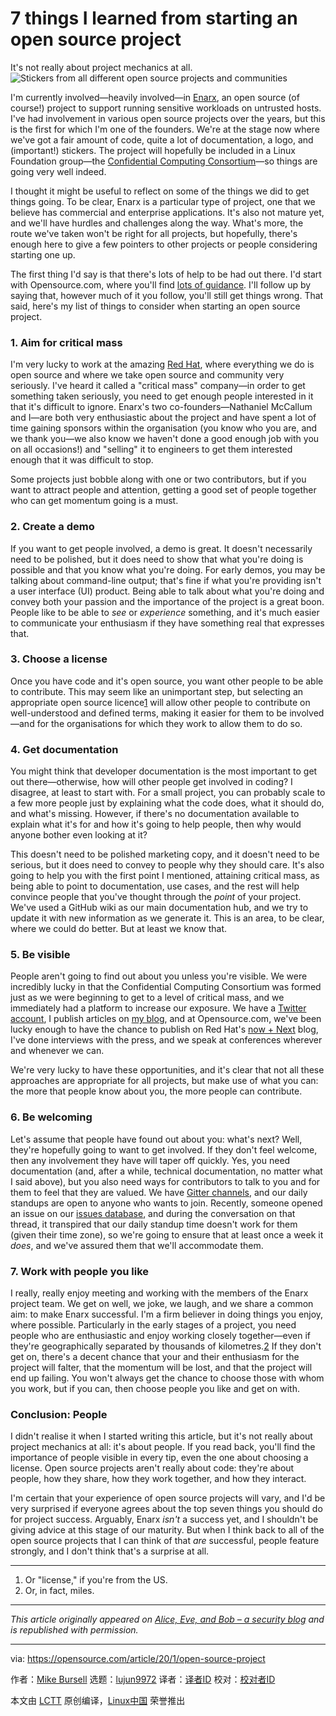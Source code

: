 [#]: collector: (lujun9972)
[#]: translator: ( )
[#]: reviewer: ( )
[#]: publisher: ( )
[#]: url: ( )
[#]: subject: (7 things I learned from starting an open source project)
[#]: via: (https://opensource.com/article/20/1/open-source-project)
[#]: author: (Mike Bursell https://opensource.com/users/mikecamel)

7 things I learned from starting an open source project
======
It's not really about project mechanics at all.
![Stickers from all different open source projects and communities][1]

I'm currently involved—heavily involved—in [Enarx][2], an open source (of course!) project to support running sensitive workloads on untrusted hosts. I've had involvement in various open source projects over the years, but this is the first for which I'm one of the founders. We're at the stage now where we've got a fair amount of code, quite a lot of documentation, a logo, and (important!) stickers. The project will hopefully be included in a Linux Foundation group—the [Confidential Computing Consortium][3]—so things are going very well indeed.

I thought it might be useful to reflect on some of the things we did to get things going. To be clear, Enarx is a particular type of project, one that we believe has commercial and enterprise applications. It's also not mature yet, and we'll have hurdles and challenges along the way. What's more, the route we've taken won't be right for all projects, but hopefully, there's enough here to give a few pointers to other projects or people considering starting one up.

The first thing I'd say is that there's lots of help to be had out there. I'd start with Opensource.com, where you'll find [lots of guidance][4]. I'll follow up by saying that, however much of it you follow, you'll still get things wrong. That said, here's my list of things to consider when starting an open source project.

### 1\. Aim for critical mass

I'm very lucky to work at the amazing [Red Hat][5], where everything we do is open source and where we take open source and community very seriously. I've heard it called a "critical mass" company—in order to get something taken seriously, you need to get enough people interested in it that it's difficult to ignore. Enarx's two co-founders—Nathaniel McCallum and I—are both very enthusiastic about the project and have spent a lot of time gaining sponsors within the organisation (you know who you are, and we thank you—we also know we haven't done a good enough job with you on all occasions!) and "selling" it to engineers to get them interested enough that it was difficult to stop.

Some projects just bobble along with one or two contributors, but if you want to attract people and attention, getting a good set of people together who can get momentum going is a must.

### 2\. Create a demo

If you want to get people involved, a demo is great. It doesn't necessarily need to be polished, but it does need to show that what you're doing is possible and that you know what you're doing. For early demos, you may be talking about command-line output; that's fine if what you're providing isn't a user interface (UI) product. Being able to talk about what you're doing and convey both your passion and the importance of the project is a great boon. People like to be able to _see_ or _experience_ something, and it's much easier to communicate your enthusiasm if they have something real that expresses that.

### 3\. Choose a license

Once you have code and it's open source, you want other people to be able to contribute. This may seem like an unimportant step, but selecting an appropriate open source licence[1][6] will allow other people to contribute on well-understood and defined terms, making it easier for them to be involved—and for the organisations for which they work to allow them to do so.

### 4\. Get documentation

You might think that developer documentation is the most important to get out there—otherwise, how will other people get involved in coding? I disagree, at least to start with. For a small project, you can probably scale to a few more people just by explaining what the code does, what it should do, and what's missing. However, if there's no documentation available to explain what it's for and how it's going to help people, then why would anyone bother even looking at it?

This doesn't need to be polished marketing copy, and it doesn't need to be serious, but it does need to convey to people why they should care. It's also going to help you with the first point I mentioned, attaining critical mass, as being able to point to documentation, use cases, and the rest will help convince people that you've thought through the _point_ of your project. We've used a GitHub wiki as our main documentation hub, and we try to update it with new information as we generate it. This is an area, to be clear, where we could do better. But at least we know that.

### 5\. Be visible

People aren't going to find out about you unless you're visible. We were incredibly lucky in that the Confidential Computing Consortium was formed just as we were beginning to get to a level of critical mass, and we immediately had a platform to increase our exposure. We have a [Twitter account][7], I publish articles on [my blog][8], and at Opensource.com, we've been lucky enough to have the chance to publish on Red Hat's [now + Next][9] blog, I've done interviews with the press, and we speak at conferences wherever and whenever we can.

We're very lucky to have these opportunities, and it's clear that not all these approaches are appropriate for all projects, but make use of what you can: the more that people know about you, the more people can contribute.

### 6\. Be welcoming

Let's assume that people have found out about you: what's next? Well, they're hopefully going to want to get involved. If they don't feel welcome, then any involvement they have will taper off quickly. Yes, you need documentation (and, after a while, technical documentation, no matter what I said above), but you also need ways for contributors to talk to you and for them to feel that they are valued. We have [Gitter channels][10], and our daily standups are open to anyone who wants to join. Recently, someone opened an issue on our [issues database][11], and during the conversation on that thread, it transpired that our daily standup time doesn't work for them (given their time zone), so we're going to ensure that at least once a week it _does_, and we've assured them that we'll accommodate them.

### 7\. Work with people you like

I really, really enjoy meeting and working with the members of the Enarx project team. We get on well, we joke, we laugh, and we share a common aim: to make Enarx successful. I'm a firm believer in doing things you enjoy, where possible. Particularly in the early stages of a project, you need people who are enthusiastic and enjoy working closely together—even if they're geographically separated by thousands of kilometres.[2][12] If they don't get on, there's a decent chance that your and their enthusiasm for the project will falter, that the momentum will be lost, and that the project will end up failing. You won't always get the chance to choose those with whom you work, but if you can, then choose people you like and get on with.

### Conclusion: People

I didn't realise it when I started writing this article, but it's not really about project mechanics at all: it's about people. If you read back, you'll find the importance of people visible in every tip, even the one about choosing a license. Open source projects aren't really about code: they're about people, how they share, how they work together, and how they interact.

I'm certain that your experience of open source projects will vary, and I'd be very surprised if everyone agrees about the top seven things you should do for project success. Arguably, Enarx _isn't_ a success yet, and I shouldn't be giving advice at this stage of our maturity. But when I think back to all of the open source projects that I can think of that _are_ successful, people feature strongly, and I don't think that's a surprise at all.

* * *

  1. Or "license," if you're from the US.
  2. Or, in fact, miles.



* * *

_This article originally appeared on [Alice, Eve, and Bob – a security blog][13] and is republished with permission._

--------------------------------------------------------------------------------

via: https://opensource.com/article/20/1/open-source-project

作者：[Mike Bursell][a]
选题：[lujun9972][b]
译者：[译者ID](https://github.com/译者ID)
校对：[校对者ID](https://github.com/校对者ID)

本文由 [LCTT](https://github.com/LCTT/TranslateProject) 原创编译，[Linux中国](https://linux.cn/) 荣誉推出

[a]: https://opensource.com/users/mikecamel
[b]: https://github.com/lujun9972
[1]: https://opensource.com/sites/default/files/styles/image-full-size/public/lead-images/stickers-osdc-lead.png?itok=2RNn132b (Stickers from all different open source projects and communities)
[2]: https://enarx.io/
[3]: https://confidentialcomputing.io/
[4]: https://opensource.com/article/20/1/getting-started-open-source
[5]: https://redhat.com/
[6]: tmp.3liT27tUaE#1
[7]: https://twitter.com/enarxproject
[8]: https://aliceevebob.com/
[9]: https://next.redhat.com/
[10]: https://gitter.im/enarx/
[11]: https://github.com/enarx/enarx/issues
[12]: tmp.3liT27tUaE#2
[13]: https://aliceevebob.com/2019/12/17/7-tips-for-kicking-off-an-open-source-project/
